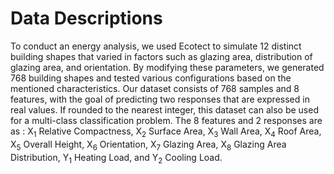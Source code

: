 # Data Descriptions

To conduct an energy analysis, we used Ecotect to simulate 12 distinct building shapes that varied in factors such as glazing area, distribution of glazing area, and orientation. By modifying these parameters, we generated 768 building shapes and tested various configurations based on the mentioned characteristics. Our dataset consists of 768 samples and 8 features, with the goal of predicting two responses that are expressed in real values. If rounded to the nearest integer, this dataset can also be used for a multi-class classification problem. The 8 features and 2 responses are as : X<sub>1</sub> Relative Compactness, X<sub>2</sub> Surface Area, X<sub>3</sub> Wall Area, X<sub>4</sub> Roof Area, X<sub>5</sub> Overall Height, X<sub>6</sub> Orientation, X<sub>7</sub> Glazing Area, X<sub>8</sub> Glazing Area Distribution, Y<sub>1</sub> Heating Load, and Y<sub>2</sub> Cooling Load.
